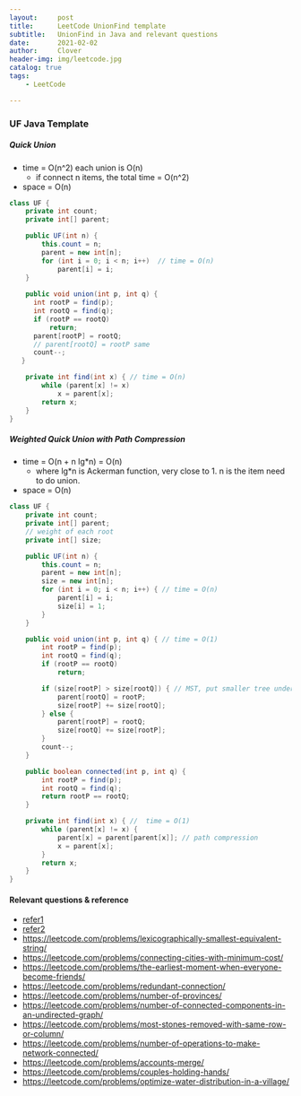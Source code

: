 ```yaml
---
layout:     post
title:      LeetCode UnionFind template
subtitle:   UnionFind in Java and relevant questions
date:       2021-02-02
author:     Clover
header-img: img/leetcode.jpg
catalog: true
tags:
    - LeetCode

---
```


### UF Java Template


##### Quick Union
- time = O(n^2) each union is O(n)
  - if connect n items, the total time = O(n^2)
- space = O(n)


```java
class UF {
    private int count;
    private int[] parent;

    public UF(int n) {
        this.count = n;
        parent = new int[n];
        for (int i = 0; i < n; i++)  // time = O(n)
            parent[i] = i;
    }
    
    public void union(int p, int q) {
      int rootP = find(p);
      int rootQ = find(q);
      if (rootP == rootQ)
          return;
      parent[rootP] = rootQ;
      // parent[rootQ] = rootP same
      count--; 
   }

    private int find(int x) { // time = O(n)
        while (parent[x] != x)
            x = parent[x];
        return x;
    }   
}
```

##### Weighted Quick Union with Path Compression

- time = O(n + n lg*n) = O(n) 
  - where lg*n is Ackerman function, very close to 1. n is the item need to do union.
- space = O(n)

```java
class UF {
    private int count;
    private int[] parent;
    // weight of each root
    private int[] size;

    public UF(int n) {
        this.count = n;
        parent = new int[n];
        size = new int[n];
        for (int i = 0; i < n; i++) { // time = O(n)
            parent[i] = i;
            size[i] = 1;
        }
    }

    public void union(int p, int q) { // time = O(1)
        int rootP = find(p);
        int rootQ = find(q);
        if (rootP == rootQ)
            return;

        if (size[rootP] > size[rootQ]) { // MST, put smaller tree under the larger tree
            parent[rootQ] = rootP;
            size[rootP] += size[rootQ];
        } else {
            parent[rootP] = rootQ;
            size[rootQ] += size[rootP];
        }
        count--;
    }

    public boolean connected(int p, int q) {
        int rootP = find(p);
        int rootQ = find(q);
        return rootP == rootQ;
    }

    private int find(int x) { //  time = O(1)
        while (parent[x] != x) {
            parent[x] = parent[parent[x]]; // path compression
            x = parent[x];
        }
        return x;
    }
}

```

#### Relevant questions & reference


* [refer1](https://mp.weixin.qq.com/s/gUwLfi25TYamq8AJVIopfA)
* [refer2](https://blog.csdn.net/Yaokai_AssultMaster/article/details/78888846)
* https://leetcode.com/problems/lexicographically-smallest-equivalent-string/
* https://leetcode.com/problems/connecting-cities-with-minimum-cost/
* https://leetcode.com/problems/the-earliest-moment-when-everyone-become-friends/
* https://leetcode.com/problems/redundant-connection/
* https://leetcode.com/problems/number-of-provinces/
* https://leetcode.com/problems/number-of-connected-components-in-an-undirected-graph/
* https://leetcode.com/problems/most-stones-removed-with-same-row-or-column/
* https://leetcode.com/problems/number-of-operations-to-make-network-connected/
* https://leetcode.com/problems/accounts-merge/
* https://leetcode.com/problems/couples-holding-hands/
* https://leetcode.com/problems/optimize-water-distribution-in-a-village/
